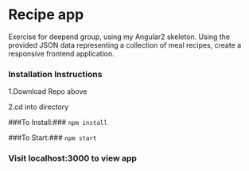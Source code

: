 # Recipe app #
Exercise for deepend group, using my Angular2 skeleton.
Using the provided JSON data representing a collection of meal recipes, create a responsive frontend application.
 
### Installation Instructions ###

1.Download Repo above 

2.cd into directory 

###To Install:###
`npm install`

###To Start:###
`npm start `

### Visit localhost:3000 to view app ### 

